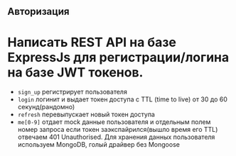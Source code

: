 ## Авторизация 
# Написать REST API на базе ExpressJs для регистрации/логина на базе JWT токенов. 
- `sign_up` регистрирует пользователя 
- `login` логинит и выдает токен доступа с TTL (time to live) от 30 до 60 секунд(рандомно)
- `refresh` перевыпускает новый токен доступа 
- `me[0-9]` отдает mock данные пользователя и отдельным полем
номер запроса если токен заэкспайрился(вышло время его TTL) отвечаем 401 Unauthorised. 
Для хранения данных пользователя используем MongoDB, голый драйвер без Mongoose

